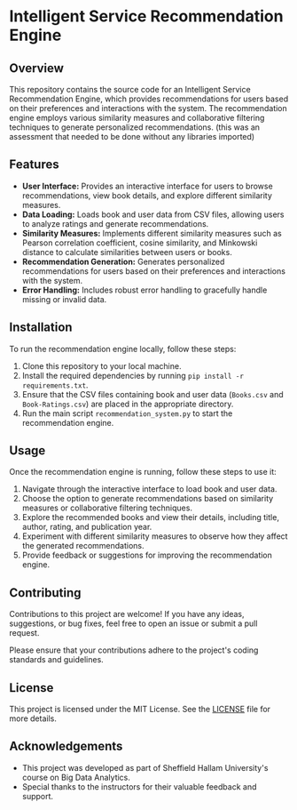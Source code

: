 # Intelligent Service Recommendation Engine

## Overview
This repository contains the source code for an Intelligent Service Recommendation Engine, which provides recommendations for users based on their preferences and interactions with the system. The recommendation engine employs various similarity measures and collaborative filtering techniques to generate personalized recommendations.
(this was an assessment that needed to be done without any libraries imported)

## Features
- **User Interface:** Provides an interactive interface for users to browse recommendations, view book details, and explore different similarity measures.
- **Data Loading:** Loads book and user data from CSV files, allowing users to analyze ratings and generate recommendations.
- **Similarity Measures:** Implements different similarity measures such as Pearson correlation coefficient, cosine similarity, and Minkowski distance to calculate similarities between users or books.
- **Recommendation Generation:** Generates personalized recommendations for users based on their preferences and interactions with the system.
- **Error Handling:** Includes robust error handling to gracefully handle missing or invalid data.

## Installation
To run the recommendation engine locally, follow these steps:

1. Clone this repository to your local machine.
2. Install the required dependencies by running `pip install -r requirements.txt`.
3. Ensure that the CSV files containing book and user data (`Books.csv` and `Book-Ratings.csv`) are placed in the appropriate directory.
4. Run the main script `recommendation_system.py` to start the recommendation engine.

## Usage
Once the recommendation engine is running, follow these steps to use it:

1. Navigate through the interactive interface to load book and user data.
2. Choose the option to generate recommendations based on similarity measures or collaborative filtering techniques.
3. Explore the recommended books and view their details, including title, author, rating, and publication year.
4. Experiment with different similarity measures to observe how they affect the generated recommendations.
5. Provide feedback or suggestions for improving the recommendation engine.

## Contributing
Contributions to this project are welcome! If you have any ideas, suggestions, or bug fixes, feel free to open an issue or submit a pull request. 

Please ensure that your contributions adhere to the project's coding standards and guidelines.

## License
This project is licensed under the MIT License. See the [LICENSE](LICENSE) file for more details.

## Acknowledgements
- This project was developed as part of Sheffield Hallam University's course on Big Data Analytics.
- Special thanks to the instructors for their valuable feedback and support.

